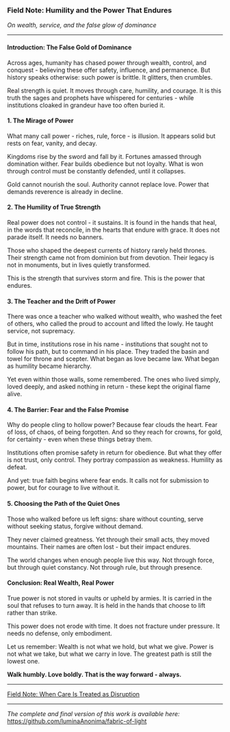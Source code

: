 ### Field Note: Humility and the Power That Endures


*On wealth, service, and the false glow of dominance*

---

#### Introduction: The False Gold of Dominance


Across ages, humanity has chased power through wealth, control, and conquest - believing these offer safety, influence, and permanence. But history speaks otherwise: such power is brittle. It glitters, then crumbles.


Real strength is quiet. It moves through care, humility, and courage. It is this truth the sages and prophets have whispered for centuries - while institutions cloaked in grandeur have too often buried it.


#### 1. The Mirage of Power


What many call power - riches, rule, force - is illusion. It appears solid but rests on fear, vanity, and decay.


Kingdoms rise by the sword and fall by it. Fortunes amassed through domination wither. Fear builds obedience but not loyalty. What is won through control must be constantly defended, until it collapses.


Gold cannot nourish the soul. Authority cannot replace love. Power that demands reverence is already in decline.


#### 2. The Humility of True Strength


Real power does not control - it sustains. It is found in the hands that heal, in the words that reconcile, in the hearts that endure with grace. It does not parade itself. It needs no banners.


Those who shaped the deepest currents of history rarely held thrones. Their strength came not from dominion but from devotion. Their legacy is not in monuments, but in lives quietly transformed.


This is the strength that survives storm and fire. This is the power that endures.


#### 3. The Teacher and the Drift of Power


There was once a teacher who walked without wealth, who washed the feet of others, who called the proud to account and lifted the lowly. He taught service, not supremacy.


But in time, institutions rose in his name - institutions that sought not to follow his path, but to command in his place. They traded the basin and towel for throne and scepter. What began as love became law. What began as humility became hierarchy.


Yet even within those walls, some remembered. The ones who lived simply, loved deeply, and asked nothing in return - these kept the original flame alive.


#### 4. The Barrier: Fear and the False Promise


Why do people cling to hollow power? Because fear clouds the heart. Fear of loss, of chaos, of being forgotten. And so they reach for crowns, for gold, for certainty - even when these things betray them.


Institutions often promise safety in return for obedience. But what they offer is not trust, only control. They portray compassion as weakness. Humility as defeat.


And yet: true faith begins where fear ends. It calls not for submission to power, but for courage to live without it.


#### 5. Choosing the Path of the Quiet Ones


Those who walked before us left signs: share without counting, serve without seeking status, forgive without demand.


They never claimed greatness. Yet through their small acts, they moved mountains. Their names are often lost - but their impact endures.


The world changes when enough people live this way. Not through force, but through quiet constancy. Not through rule, but through presence.


#### Conclusion: Real Wealth, Real Power


True power is not stored in vaults or upheld by armies. It is carried in the soul that refuses to turn away. It is held in the hands that choose to lift rather than strike.


This power does not erode with time. It does not fracture under pressure. It needs no defense, only embodiment.


Let us remember: Wealth is not what we hold, but what we give. Power is not what we take, but what we carry in love. The greatest path is still the lowest one.


**Walk humbly. Love boldly. That is the way forward - always.**

---

[Field Note: When Care Is Treated as Disruption](/notes/06-when_care_is_treated_as_disruption.md)

---

*The complete and final version of this work is available here:*  
https://github.com/luminaAnonima/fabric-of-light
